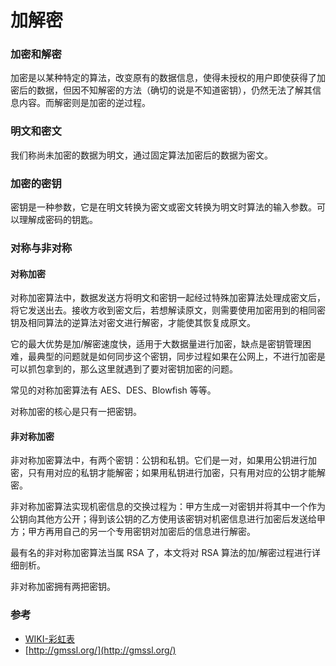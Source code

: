 # 加解密

### 加密和解密

加密是以某种特定的算法，改变原有的数据信息，使得未授权的用户即使获得了加密后的数据，但因不知解密的方法（确切的说是不知道密钥），仍然无法了解其信息内容。而解密则是加密的逆过程。

### 明文和密文

我们称尚未加密的数据为明文，通过固定算法加密后的数据为密文。

### 加密的密钥

密钥是一种参数，它是在明文转换为密文或密文转换为明文时算法的输入参数。可以理解成密码的钥匙。

### 对称与非对称

#### 对称加密

对称加密算法中，数据发送方将明文和密钥一起经过特殊加密算法处理成密文后，将它发送出去。接收方收到密文后，若想解读原文，则需要使用加密用到的相同密钥及相同算法的逆算法对密文进行解密，才能使其恢复成原文。

它的最大优势是加/解密速度快，适用于大数据量进行加密，缺点是密钥管理困难，最典型的问题就是如何同步这个密钥，同步过程如果在公网上，不进行加密是可以抓包拿到的，那么这里就遇到了要对密钥加密的问题。

常见的对称加密算法有 AES、DES、Blowfish 等等。

对称加密的核心是只有一把密钥。

#### 非对称加密

非对称加密算法中，有两个密钥：公钥和私钥。它们是一对，如果用公钥进行加密，只有用对应的私钥才能解密；如果用私钥进行加密，只有用对应的公钥才能解密。

非对称加密算法实现机密信息的交换过程为：甲方生成一对密钥并将其中一个作为公钥向其他方公开；得到该公钥的乙方使用该密钥对机密信息进行加密后发送给甲方；甲方再用自己的另一个专用密钥对加密后的信息进行解密。

最有名的非对称加密算法当属 RSA 了，本文将对 RSA 算法的加/解密过程进行详细剖析。

非对称加密拥有两把密钥。

### 参考

- [WIKI-彩虹表](https://zh.wikipedia.org/wiki/%E5%BD%A9%E8%99%B9%E8%A1%A8)
- [http://gmssl.org/](http://gmssl.org/)
